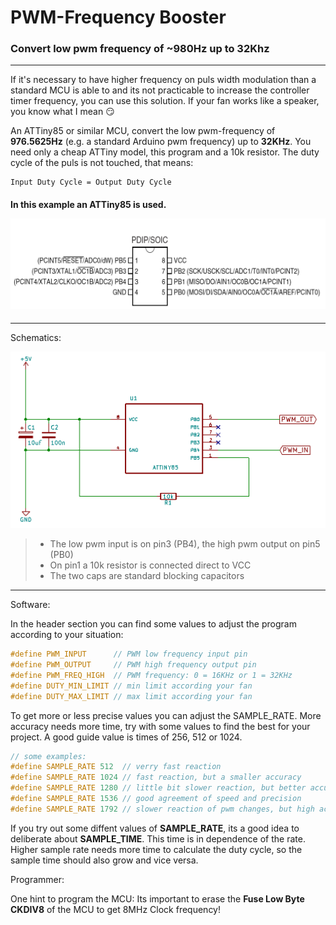 # PWM-Frequency Booster
### Convert low pwm frequency of  ~980Hz up to 32Khz
***
If it's necessary to have higher frequency on puls width modulation than a standard MCU is able to and its not practicable to increase the controller timer frequency, you can use this solution.
If your fan works like a speaker, you know what I mean :smirk:

An ATTiny85 or similar MCU, convert the low pwm-frequency of **976.5625Hz** (e.g. a standard Arduino pwm frequency) up to
**32KHz**. You need only a cheap ATTiny model, this program and a 10k resistor. The duty cycle of the puls is not touched, that means:
````
Input Duty Cycle = Output Duty Cycle
````
#### In this example an ATTiny85 is used. <p align="left"><img src="img/attinyx5.png" width="550"/></p>

---
Schematics:

<p align="left"><img src="img/schematic.png" width="550"/></p>

>- The low pwm input is on pin3 (PB4), the high pwm output on pin5 (PB0)
>- On pin1 a 10k resistor is connected direct to VCC
>- The two caps are standard blocking capacitors
  
---
Software:

In the header section you can find some values to adjust the program according to your situation:
```c
#define PWM_INPUT      // PWM low frequency input pin
#define PWM_OUTPUT     // PWM high frequency output pin
#define PWM_FREQ_HIGH  // PWM frequency: 0 = 16KHz or 1 = 32KHz
#define DUTY_MIN_LIMIT // min limit according your fan 
#define DUTY_MAX_LIMIT // max limit according your fan
```

To get more or less precise values you can adjust the SAMPLE_RATE. More accuracy needs more time, try with some values to find the best for your project. A good guide value is times of 256, 512 or 1024.
```c
// some examples:
#define SAMPLE_RATE 512  // verry fast reaction
#define SAMPLE_RATE 1024 // fast reaction, but a smaller accuracy
#define SAMPLE_RATE 1280 // little bit slower reaction, but better accuracy
#define SAMPLE_RATE 1536 // good agreement of speed and precision
#define SAMPLE_RATE 1792 // slower reaction of pwm changes, but high accuracy
```
If you try out some diffent values of **SAMPLE_RATE**, its a good idea to deliberate about **SAMPLE_TIME**. This time is in dependence of the rate. Higher sample rate needs more time to calculate the duty cycle, so the sample time should also grow and vice versa.

Programmer:

One hint to program the MCU: Its important to erase the **Fuse Low Byte CKDIV8** of the MCU to get 8MHz Clock frequency!
